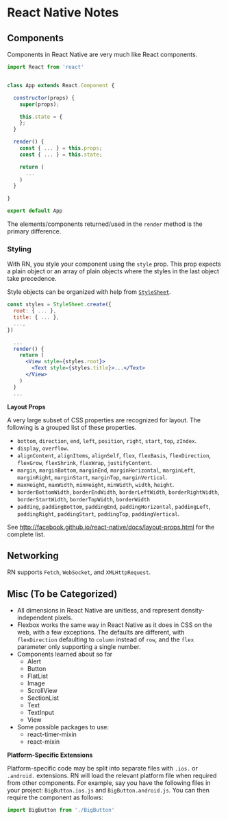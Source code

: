 # React Native Notes

## Components

Components in React Native are very much like React components.

```jsx
import React from 'react'


class App extends React.Component {

  constructor(props) {
    super(props);

    this.state = {
    };
  }

  render() {
    const { ... } = this.props;
    const { ... } = this.state;

    return (
      ...
    )
  }

}

export default App
```

The elements/components returned/used in the `render` method is the primary
difference.

### Styling

With RN, you style your component using the `style` prop.  This prop expects a
plain object or an array of plain objects where the styles in the last object
take precedence.

Style objects can be organized with help from [`StyleSheet`][rn-stylesheet].

```jsx
const styles = StyleSheet.create({
  root: { ... },
  title: { ... },
  ...,
})

  ...
  render() {
    return (
      <View style={styles.root}>
        <Text style={styles.title}>...</Text>
      </View>
    )
  }
  ...
```

**Layout Props**

A very large subset of CSS properties are recognized for layout.  The following is
a grouped list of these properties.

* `bottom`, `direction`, `end`, `left`, `position`, `right`, `start`, `top`, `zIndex`.
* `display`, `overflow`.
* `alignContent`, `alignItems`, `alignSelf`, `flex`, `flexBasis`, `flexDirection`,
  `flexGrow`, `flexShrink`, `flexWrap`, `justifyContent`.
* `margin`, `marginBottom`, `marginEnd`, `marginHorizontal`, `marginLeft`,
  `marginRight`, `marginStart`, `marginTop`, `marginVertical`.
* `maxHeight`, `maxWidth`, `minHeight`, `minWidth`, `width`, `height`.
* `borderBottomWidth`, `borderEndWidth`, `borderLeftWidth`, `borderRightWidth`,
  `borderStartWidth`, `borderTopWidth`, `borderWidth`
* `padding`, `paddingBottom`, `paddingEnd`, `paddingHorizontal`, `paddingLeft`,
  `paddingRight`, `paddingStart`, `paddingTop`, `paddingVertical`.

See http://facebook.github.io/react-native/docs/layout-props.html for the
complete list.


## Networking

RN supports `Fetch`, `WebSocket`, and `XMLHttpRequest`.


## Misc (To be Categorized)

* All dimensions in React Native are unitless, and represent density-independent
  pixels.
* Flexbox works the same way in React Native as it does in CSS on the web, with a
  few exceptions.  The defaults are different, with `flexDirection` defaulting to
  `column` instead of `row`, and the `flex` parameter only supporting a single
  number.
* Components learned about so far
  + Alert
  + Button
  + FlatList
  + Image
  + ScrollView
  + SectionList
  + Text
  + TextInput
  + View
* Some possible packages to use:
  + react-timer-mixin
  + react-mixin

**Platform-Specific Extensions**

Platform-specific code may be split into separate files with `.ios.` or
`.android.` extensions.  RN will load the relevant platform file when required
from other components.  For example, say you have the following files in your
project: `BigButton.ios.js` and `BigButton.android.js`.  You can then require
the component as follows:

```jsx
import BigButton from './BigButton'
```


[rn-stylesheet]: http://facebook.github.io/react-native/docs/stylesheet.html
